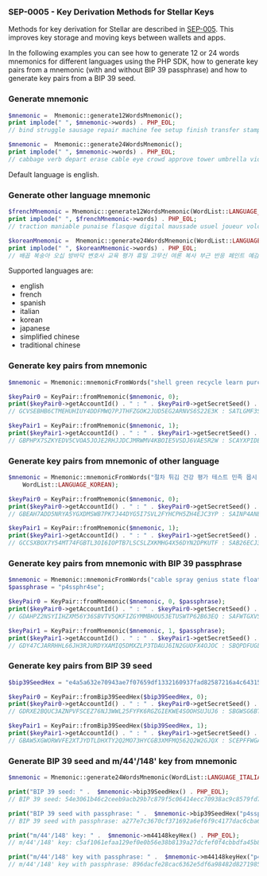 
### SEP-0005 - Key Derivation Methods for Stellar Keys

Methods for key derivation for Stellar are described in [SEP-005](https://github.com/stellar/stellar-protocol/blob/master/ecosystem/sep-0005.md). This improves key storage and moving keys between wallets and apps.

In the following examples you can see how to generate 12 or 24 words mnemonics for different languages using the PHP SDK, how to generate key pairs from a mnemonic (with and without BIP 39 passphrase) and how to generate key pairs from a BIP 39 seed.

### Generate mnemonic

```php
$mnemonic =  Mnemonic::generate12WordsMnemonic();
print implode(" ", $mnemonic->words) . PHP_EOL;
// bind struggle sausage repair machine fee setup finish transfer stamp benefit economy

$mnemonic =  Mnemonic::generate24WordsMnemonic();
print implode(" ", $mnemonic->words) . PHP_EOL;
// cabbage verb depart erase cable eye crowd approve tower umbrella violin tube island tortoise suspect resemble harbor twelve romance away rug current robust practice

```
Default language is english.

### Generate other language mnemonic 

```php
$frenchMnemonic = Mnemonic::generate12WordsMnemonic(WordList::LANGUAGE_FRENCH);
print implode(" ", $frenchMnemonic->words) . PHP_EOL;
// traction maniable punaise flasque digital maussade usuel joueur volcan vaccin tasse concert

$koreanMnemonic =  Mnemonic::generate24WordsMnemonic(WordList::LANGUAGE_KOREAN);
print implode(" ", $koreanMnemonic->words) . PHP_EOL;
// 배꼽 복숭아 오십 방바닥 변호사 교육 평가 휴일 고무신 여론 복사 부근 반응 페인트 예감 악수 하순 양주 줄거리 용기 온종일 의학 핑계 학급
```
Supported languages are: 

- english 
- french 
- spanish 
- italian 
- korean
- japanese
- simplified chinese
- traditional chinese

### Generate key pairs from mnemonic

```php
$mnemonic = Mnemonic::mnemonicFromWords("shell green recycle learn purchase able oxygen right echo claim hill again hidden evidence nice decade panic enemy cake version say furnace garment glue");

$keyPair0 = KeyPair::fromMnemonic($mnemonic, 0);
print($keyPair0->getAccountId() . " : " . $keyPair0->getSecretSeed() . PHP_EOL);
// GCVSEBHB6CTMEHUHIUY4DDFMWQ7PJTHFZGOK2JUD5EG2ARNVS6S22E3K : SATLGMF3SP2V47SJLBFVKZZJQARDOBDQ7DNSSPUV7NLQNPN3QB7M74XH

$keyPair1 = KeyPair::fromMnemonic($mnemonic, 1);
print($keyPair1->getAccountId() . " : " . $keyPair1->getSecretSeed() . PHP_EOL);
// GBPHPX7SZKYEDV5CVOA5JOJE2RHJJDCJMRWMV4KBOIE5VSDJ6VAESR2W : SCAYXPIDEUVDGDTKF4NGVMN7HCZOTZJ43E62EEYKVUYXEE7HMU4DFQA6
```

### Generate key pairs from mnemonic of other language

```php
$mnemonic = Mnemonic::mnemonicFromWords("절차 튀김 건강 평가 테스트 민족 몹시 어른 주민 형제 발레 만점 산길 물고기 방면 여학생 결국 수명 애정 정치 관심 상자 축하 고무신",
    WordList::LANGUAGE_KOREAN);

$keyPair0 = KeyPair::fromMnemonic($mnemonic, 0);
print($keyPair0->getAccountId() . " : " . $keyPair0->getSecretSeed() . PHP_EOL);
// GBEAH7ADD5NRYA5YGXDMSWB7PK7J44DYG5I7SVL2FYHCPH5ZH4EJC3YP : SAINP4ANECVGSF5SBNWZIQDX3XTGFLSTCWVHJN4BE5AFY42DOCPS6MEW

$keyPair1 = KeyPair::fromMnemonic($mnemonic, 1);
print($keyPair1->getAccountId() . " : " . $keyPair1->getSecretSeed() . PHP_EOL);
// GCCSXBOX7Y54MT74FGBTL3OI6IOPTB7LSCSLZXKMHG4X56DYN2DPKUTF : SAB26ECJ3TATPR3MHA75IL4KPRXAQWMCGRYKIK3DWXW7Y53DOPVA2YZP
```

### Generate key pairs from mnemonic with BIP 39 passphrase

```php
$mnemonic = Mnemonic::mnemonicFromWords("cable spray genius state float twenty onion head street palace net private method loan turn phrase state blanket interest dry amazing dress blast tube");
$passphrase = "p4ssphr4se";

$keyPair0 = KeyPair::fromMnemonic($mnemonic, 0, $passphrase);
print($keyPair0->getAccountId() . " : " . $keyPair0->getSecretSeed() . PHP_EOL);
// GDAHPZ2NSYIIHZXM56Y36SBVTV5QKFIZGYMMBHOU53ETUSWTP62B63EQ : SAFWTGXVS7ELMNCXELFWCFZOPMHUZ5LXNBGUVRCY3FHLFPXK4QPXYP2X

$keyPair1 = KeyPair::fromMnemonic($mnemonic, 1, $passphrase);
print($keyPair1->getAccountId() . " : " . $keyPair1->getSecretSeed() . PHP_EOL);
// GDY47CJARRHHL66JH3RJURDYXAMIQ5DMXZLP3TDAUJ6IN2GUOFX4OJOC : SBQPDFUGLMWJYEYXFRM5TQX3AX2BR47WKI4FDS7EJQUSEUUVY72MZPJF
```

### Generate key pairs from BIP 39 seed

```php
$bip39SeedHex = "e4a5a632e70943ae7f07659df1332160937fad82587216a4c64315a0fb39497ee4a01f76ddab4cba68147977f3a147b6ad584c41808e8238a07f6cc4b582f186";

$keyPair0 = KeyPair::fromBip39SeedHex($bip39SeedHex, 0);
print($keyPair0->getAccountId() . " : " . $keyPair0->getSecretSeed() . PHP_EOL);
// GDRXE2BQUC3AZNPVFSCEZ76NJ3WWL25FYFK6RGZGIEKWE4SOOHSUJUJ6 : SBGWSG6BTNCKCOB3DIFBGCVMUPQFYPA2G4O34RMTB343OYPXU5DJDVMN

$keyPair1 = KeyPair::fromBip39SeedHex($bip39SeedHex, 1);
print($keyPair1->getAccountId() . " : " . $keyPair1->getSecretSeed() . PHP_EOL);
// GBAW5XGWORWVFE2XTJYDTLDHXTY2Q2MO73HYCGB3XMFMQ562Q2W2GJQX : SCEPFFWGAG5P2VX5DHIYK3XEMZYLTYWIPWYEKXFHSK25RVMIUNJ7CTIS
```

### Generate BIP 39 seed and m/44'/148' key from mnemonic

```php
$mnemonic = Mnemonic::generate24WordsMnemonic(WordList::LANGUAGE_ITALIAN);

print("BIP 39 seed: " .  $mnemonic->bip39SeedHex() . PHP_EOL);
// BIP 39 seed: 54e3061b46c2ceeb9acb29b7c879f5c06414ecc70938ac9c8579fd7d188e9b96162d0477d3af08c86d8cda34949783849518b7be031da5b1fc068735846df573

print("BIP 39 seed with passphrase: " .  $mnemonic->bip39SeedHex("p4ssphr4se") . PHP_EOL);
// BIP 39 seed with passphrase: a277e7c3670cf371692a6ef6f9c4177dac6cba69d467b577a430193def40a1512bfedaec8a7cddc7b38573518f242f2b0178048389eeb5dbccaf4ee5556027a2

print("m/44'/148' key: " .  $mnemonic->m44148keyHex() . PHP_EOL);
// m/44'/148' key: c5af1061efaa129ef0e0b56e38b8139a27dcfef0f4cbbdfa45b8128a1ac89fbe

print("m/44'/148' key with passphrase: " .  $mnemonic->m44148keyHex("p4ssphr4se") . PHP_EOL);
// m/44'/148' key with passphrase: 896dacfe28cac6362e5df6a98482d82719853313feab117a01081110a5e5ca25
```